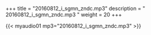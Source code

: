 +++
title = "20160812_i_sgmn_zndc.mp3"
description = " 20160812_i_sgmn_zndc.mp3 "
weight = 20
+++

{{< myaudio01 mp3="20160812_i_sgmn_zndc.mp3" >}}

